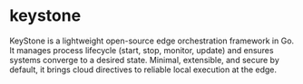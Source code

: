 # keystone
KeyStone is a lightweight open-source edge orchestration framework in Go. It manages process lifecycle (start, stop, monitor, update) and ensures systems converge to a desired state. Minimal, extensible, and secure by default, it brings cloud directives to reliable local execution at the edge.
